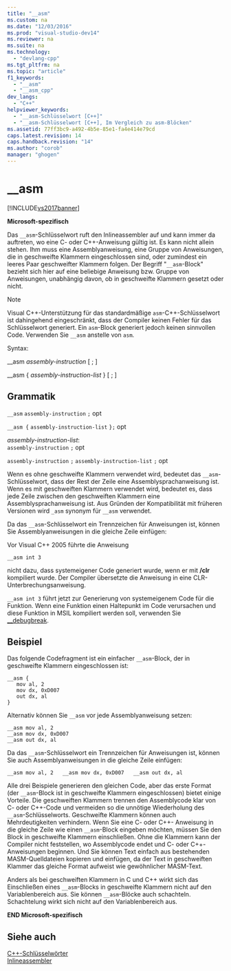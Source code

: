 ```yaml
---
title: "__asm"
ms.custom: na
ms.date: "12/03/2016"
ms.prod: "visual-studio-dev14"
ms.reviewer: na
ms.suite: na
ms.technology: 
  - "devlang-cpp"
ms.tgt_pltfrm: na
ms.topic: "article"
f1_keywords: 
  - "__asm"
  - "__asm_cpp"
dev_langs: 
  - "C++"
helpviewer_keywords: 
  - "__asm-Schlüsselwort [C++]"
  - "__asm-Schlüsselwort [C++], Im Vergleich zu asm-Blöcken"
ms.assetid: 77ff3bc9-a492-4b5e-85e1-fa4e414e79cd
caps.latest.revision: 14
caps.handback.revision: "14"
ms.author: "corob"
manager: "ghogen"
---
```

# __asm
[!INCLUDE[vs2017banner](../../assembler/inline/includes/vs2017banner.md)]

**Microsoft\-spezifisch**  
  
 Das `__asm`\-Schlüsselwort ruft den Inlineassembler auf und kann immer da auftreten, wo eine C\- oder C\+\+\-Anweisung gültig ist.  Es kann nicht allein stehen.  Ihm muss eine Assemblyanweisung, eine Gruppe von Anweisungen, die in geschweifte Klammern eingeschlossen sind, oder zumindest ein leeres Paar geschweifter Klammern folgen.  Der Begriff "`__asm`\-Block" bezieht sich hier auf eine beliebige Anweisung bzw. Gruppe von Anweisungen, unabhängig davon, ob in geschweifte Klammern gesetzt oder nicht.  
  
> [!NOTE]
>  Visual C\+\+\-Unterstützung für das standardmäßige `asm`\-C\+\+\-Schlüsselwort ist dahingehend eingeschränkt, dass der Compiler keinen Fehler für das Schlüsselwort generiert.  Ein `asm`\-Block generiert jedoch keinen sinnvollen Code.  Verwenden Sie `__asm` anstelle von `asm`.  
  
 Syntax:  
  
 \_\_asm *assembly\-instruction* \[ ; \]  
  
 \_\_asm { *assembly\-instruction\-list* } \[ ; \]  
  
## Grammatik  
 `__asm`  `assembly-instruction`  `;` opt  
  
 `__asm {`  `assembly-instruction-list`  `};` opt  
  
 *assembly\-instruction\-list*:  
 `assembly-instruction` `;` opt  
  
 `assembly-instruction` `;` `assembly-instruction-list` `;` opt  
  
 Wenn es ohne geschweifte Klammern verwendet wird, bedeutet das `__asm`\-Schlüsselwort, dass der Rest der Zeile eine Assemblysprachanweisung ist.  Wenn es mit geschweiften Klammern verwendet wird, bedeutet es, dass jede Zeile zwischen den geschweiften Klammern eine Assemblysprachanweisung ist.  Aus Gründen der Kompatibilität mit früheren Versionen wird `_asm` synonym für `__asm` verwendet.  
  
 Da das `__asm`\-Schlüsselwort ein Trennzeichen für Anweisungen ist, können Sie Assemblyanweisungen in die gleiche Zeile einfügen:  
  
 Vor Visual C\+\+ 2005 führte die Anweisung  
  
```  
__asm int 3  
```  
  
 nicht dazu, dass systemeigener Code generiert wurde, wenn er mit **\/clr** kompiliert wurde. Der Compiler übersetzte die Anweisung in eine CLR\-Unterbrechungsanweisung.  
  
 `__asm int 3` führt jetzt zur Generierung von systemeigenem Code für die Funktion.  Wenn eine Funktion einen Haltepunkt im Code verursachen und diese Funktion in MSIL kompiliert werden soll, verwenden Sie [\_\_debugbreak](../../intrinsics/debugbreak.md).  
  
## Beispiel  
 Das folgende Codefragment ist ein einfacher `__asm`\-Block, der in geschweifte Klammern eingeschlossen ist:  
  
```  
__asm {  
   mov al, 2  
   mov dx, 0xD007  
   out dx, al  
}  
```  
  
 Alternativ können Sie `__asm` vor jede Assemblyanweisung setzen:  
  
```  
__asm mov al, 2  
__asm mov dx, 0xD007  
__asm out dx, al  
```  
  
 Da das `__asm`\-Schlüsselwort ein Trennzeichen für Anweisungen ist, können Sie auch Assemblyanweisungen in die gleiche Zeile einfügen:  
  
```  
__asm mov al, 2   __asm mov dx, 0xD007   __asm out dx, al  
```  
  
 Alle drei Beispiele generieren den gleichen Code, aber das erste Format \(der `__asm`\-Block ist in geschweifte Klammern eingeschlossen\) bietet einige Vorteile.  Die geschweiften Klammern trennen den Assemblycode klar von C\- oder C\+\+\-Code und vermeiden so die unnötige Wiederholung des `__asm`\-Schlüsselworts.  Geschweifte Klammern können auch Mehrdeutigkeiten verhindern.  Wenn Sie eine C\- oder C\+\+\- Anweisung in die gleiche Zeile wie einen `__asm`\-Block eingeben möchten, müssen Sie den Block in geschweifte Klammern einschließen.  Ohne die Klammern kann der Compiler nicht feststellen, wo Assemblycode endet und C\- oder C\+\+\-Anweisungen beginnen.  Und Sie können Text einfach aus bestehenden MASM\-Quelldateien kopieren und einfügen, da der Text in geschweiften Klammer das gleiche Format aufweist wie gewöhnlicher MASM\-Text.  
  
 Anders als bei geschweiften Klammern in C und C\+\+ wirkt sich das Einschließen eines `__asm`\-Blocks in geschweifte Klammern nicht auf den Variablenbereich aus.  Sie können `__asm`\-Blöcke auch schachteln. Schachtelung wirkt sich nicht auf den Variablenbereich aus.  
  
 **END Microsoft\-spezifisch**  
  
## Siehe auch  
 [C\+\+\-Schlüsselwörter](../../cpp/keywords-cpp.md)   
 [Inlineassembler](../../assembler/inline/inline-assembler.md)